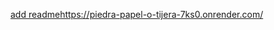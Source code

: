 [add readme](https://piedra-papel-o-tijera-7ks0.onrender.com/)https://piedra-papel-o-tijera-7ks0.onrender.com/
